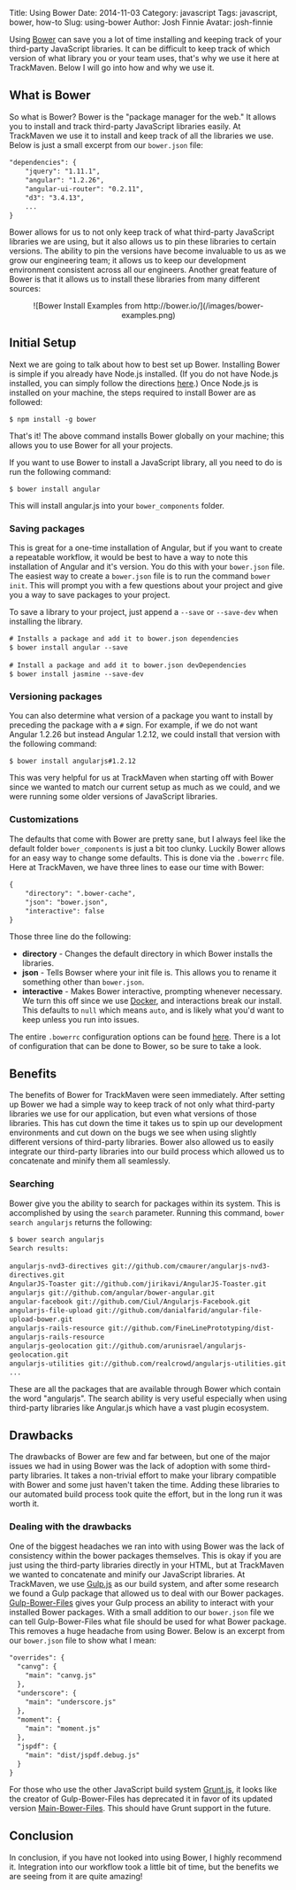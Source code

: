 Title: Using Bower
Date: 2014-11-03
Category: javascript
Tags: javascript, bower, how-to
Slug: using-bower
Author: Josh Finnie
Avatar: josh-finnie

Using [Bower](http://bower.io) can save you a lot of time installing and keeping track of your third-party JavaScript libraries. It can be difficult to keep track of which version of what library you or your team uses, that's why we use it here at TrackMaven. Below I will go into how and why we use it.

## What is Bower

So what is Bower? Bower is the "package manager for the web." It allows you to install and track third-party JavaScript libraries easily. At TrackMaven we use it to install and keep track of all the libraries we use. Below is just a small excerpt from our `bower.json` file:

```
"dependencies": {
    "jquery": "1.11.1",
    "angular": "1.2.26",
    "angular-ui-router": "0.2.11",
    "d3": "3.4.13",
    ...
}
```

Bower allows for us to not only keep track of what third-party JavaScript libraries we are using, but it also allows us to pin these libraries to certain versions. The ability to pin the versions have become invaluable to us as we grow our engineering team; it allows us to keep our development environment consistent across all our engineers. Another great feature of Bower is that it allows us to install these libraries from many different sources:

<center>![Bower Install Examples from http://bower.io/](/images/bower-examples.png)</center>

## Initial Setup

Next we are going to talk about how to best set up Bower. Installing Bower is simple if you already have Node.js installed. (If you do not have Node.js installed, you can simply follow the directions [here](http://nodejs.org/download/).) Once Node.js is installed on your machine, the steps required to install Bower are as followed:

```
$ npm install -g bower
```

That's it! The above command installs Bower globally on your machine; this allows you to use Bower for all your projects. 

If you want to use Bower to install a JavaScript library, all you need to do is run the following command:

```
$ bower install angular
```

This will install angular.js into your `bower_components` folder. 

### Saving packages

This is great for a one-time installation of Angular, but if you want to create a repeatable workflow, it would be best to have a way to note this installation of Angular and it's version. You do this with your `bower.json` file. The easiest way to create a `bower.json` file is to run the command `bower init`. This will prompt you with a few questions about your project and give you a way to save packages to your project.

To save a library to your project, just append a `--save` or `--save-dev` when installing the library.

```
# Installs a package and add it to bower.json dependencies
$ bower install angular --save

# Install a package and add it to bower.json devDependencies
$ bower install jasmine --save-dev
```

### Versioning packages

You can also determine what version of a package you want to install by preceding the package with a `#` sign. For example, if we do not want Angular 1.2.26 but instead Angular 1.2.12, we could install that version with the following command:

```
$ bower install angularjs#1.2.12
```

This was very helpful for us at TrackMaven when starting off with Bower since we wanted to match our current setup as much as we could, and we were running some older versions of JavaScript libraries.

### Customizations

The defaults that come with Bower are pretty sane, but I always feel like the default folder `bower_components` is just a bit too clunky. Luckily Bower allows for an easy way to change some defaults. This is done via the `.bowerrc` file. Here at TrackMaven, we have three lines to ease our time with Bower:

```
{
    "directory": ".bower-cache",
    "json": "bower.json",
    "interactive": false
}
```

Those three line do the following:

* **directory** - Changes the default directory in which Bower installs the libraries.
* **json** - Tells Bowser where your init file is. This allows you to rename it something other than `bower.json`.
* **interactive** - Makes Bower interactive, prompting whenever necessary. We turn this off since we use [Docker](http://www.docker.com/), and interactions break our install. This defaults to `null` which means `auto`, and is likely what you'd want to keep unless you run into issues.

The entire `.bowerrc` configuration options can be found [here](http://bower.io/docs/config/). There is a lot of configuration that can be done to Bower, so be sure to take a look.

## Benefits

The benefits of Bower for TrackMaven were seen immediately. After setting up Bower we had a simple way to keep track of not only what third-party libraries we use for our application, but even what versions of those libraries. This has cut down the time it takes us to spin up our development environments and cut down on the bugs we see when using slightly different versions of third-party libraries. Bower also allowed us to easily integrate our third-party libraries into our build process which allowed us to concatenate and minify them all seamlessly.

### Searching

Bower give you the ability to search for packages within its system. This is accomplished by using the `search` parameter. Running this command, `bower search angularjs` returns the following:

```
$ bower search angularjs
Search results:

angularjs-nvd3-directives git://github.com/cmaurer/angularjs-nvd3-directives.git
AngularJS-Toaster git://github.com/jirikavi/AngularJS-Toaster.git
angularjs git://github.com/angular/bower-angular.git
angular-facebook git://github.com/Ciul/Angularjs-Facebook.git
angularjs-file-upload git://github.com/danialfarid/angular-file-upload-bower.git
angularjs-rails-resource git://github.com/FineLinePrototyping/dist-angularjs-rails-resource
angularjs-geolocation git://github.com/arunisrael/angularjs-geolocation.git
angularjs-utilities git://github.com/realcrowd/angularjs-utilities.git
...
```

These are all the packages that are available through Bower which contain the word "angularjs". The search ability is very useful especially when using third-party libraries like Angular.js which have a vast plugin ecosystem.

## Drawbacks

The drawbacks of Bower are few and far between, but one of the major issues we had in using Bower was the lack of adoption with some third-party libraries. It takes a non-trivial effort to make your library compatible with Bower and some just haven't taken the time. Adding these libraries to our automated build process took quite the effort, but in the long run it was worth it.

### Dealing with the drawbacks

One of the biggest headaches we ran into with using Bower was the lack of consistency within the bower packages themselves. This is okay if you are just using the third-party libraries directly in your HTML, but at TrackMaven we wanted to concatenate and minify our JavaScript libraries. At TrackMaven, we use [Gulp.js](http://gulpjs.com/) as our build system, and after some research we found a Gulp package that allowed us to deal with our Bower packages. [Gulp-Bower-Files](https://www.npmjs.org/package/gulp-bower-files) gives your Gulp process an ability to interact with your installed Bower packages. With a small addition to our `bower.json` file we can tell Gulp-Bower-Files what file should be used for what Bower package. This removes a huge headache from using Bower. Below is an excerpt from our `bower.json` file to show what I mean:

```
"overrides": {
  "canvg": {
    "main": "canvg.js"
  },
  "underscore": {
    "main": "underscore.js"
  },
  "moment": {
    "main": "moment.js"
  },
  "jspdf": {
    "main": "dist/jspdf.debug.js"
  }
}
```

For those who use the other JavaScript build system [Grunt.js](http://gruntjs.com/), it looks like the creator of Gulp-Bower-Files has deprecated it in favor of its updated version [Main-Bower-Files](https://www.npmjs.org/package/main-bower-files). This should have Grunt support in the future.

## Conclusion

In conclusion, if you have not looked into using Bower, I highly recommend it. Integration into our workflow took a little bit of time, but the benefits we are seeing from it are quite amazing!
